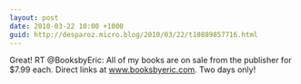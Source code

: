 ```yaml
---
layout: post
date: 2010-03-22 10:00 +1000
guid: http://desparoz.micro.blog/2010/03/22/t10889857716.html
---
```

Great! RT @BooksbyEric: All of my books are on sale from the publisher for $7.99 each. Direct links at www.booksbyeric.com. Two days only!
